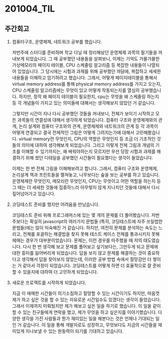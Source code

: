 201004_TIL
===

주간회고
---

1. 컴퓨터구조, 운영체제, 네트워크 공부를 했습니다.

    저번주에 스터디를 준비하며 학교 다닐 때 정리해놨던 운영체제 과목의 필기들을 꺼내보게 되었습니다. 그 때 공부했던 내용들을 살펴보니, 이제는 기억도 가물가물한 가상메모리의 페이지 테이블, CPU 스케줄링 알고리즘 등 복잡한 내용들이 나열되어 있었습니다. 그 당시에는 시험과 과제를 위해 공부했던 까닭에, 복잡하고 세세한 내용들을 이해하고 암기하려고 했습니다. 그래서, 어떻게 페이지테이블을 통해서 virtual memory address를 통해 physical memory address를 가지고 오는지, CPU 스케줄링 알고리즘에는 무엇이 있고 어떻게 작동되는지를 열심히 공부했습니다. 하지만, 정작 왜 페이지 테이블이 필요한지, cpu는 무엇을 왜 스케줄링 하는지 등 각 개념들이 가지고 있는 의미들에 대해서는 생각해보지 않았던 거 같습니다. 
    
    그렇지만 시간이 지나 다시 공부했던 것들을 꺼내보니, 전체가 보이기 시작하고 모든 과목들의 연결성에 대해서 생각하게 되었습니다. 컴퓨터 구조와 운영체제와의 관계, 논리 설계와 컴퓨터 구조와의 관계, 운영체제와 네트워크의 관계 등 각 과목이 어떻게 연결되고 결국 전체적인 그림은 어떻게 그려지는가에 대해서 고민해봤습니다. virtual memory란 무엇인지, CPU의 역할은 무엇인지 등 조금 더 기초적인 것들의 의미에 대하여 생각해보게 되었습니다. 그리고 이렇게 전체 그림과 개념의 기초를 이해할 수 있기까지는, 왜 배워야하는지 모르지만 우선 당장 시험과 과제를 해결하기 위해 썼던 디테일을 공부했던 시간들이 필요했다는 생각이 들었습니다. 
    
    이제는 한 번 전체 그림을 이해해보려고 합니다. 그래서, 컴퓨터 구조와 운영체제, 논리설계 책과 프린트들을 펼쳐놓고, 나무보다는 숲을 보는 공부를 하고 있습니다. 운영체제란 무엇인지, 메모리란 무엇인지, CPU는 무엇이고 어떤 역할을 하는지 등 그 때는 더 세세한 것들에 집중하느라 아무렇지 않게 지나치던 것들에 대해서 다시 짚어넘어가고 있습니다.

2. 코딩테스트 준비를 했지만 어려움을 만났습니다.

    코딩테스트 준비 위해 프로그래머스에 있는 몇 개의 문제를 더 풀어봤습니다. 저번 주보다는 확실히 javascript의 여러가지 문법들 (특히, 코딩테스트에 자주 쓰일법한 문법들)에는 많이 익숙해진 거 같습니다. 하지만, 여전히 문제를 분석하는 속도는 느리고, 전체를 포괄하는 해결법을 찾지 못해 테스트 케이스 전체를 통과시키지 못해 헤매는 경우가 대부분이었습니다. 문제는, 이런 경우를 마주했을 때 저의 태도였습니다. 다시 한 번 생각해 보고 문제를 풀어보고 싶기보다는, 그만두게 되고 문제에 대한 흥미를 잃어버리게 되었습니다. 답을 보지 않고 문제를 해결하는 것이 중요하다고 생각해서 답을 찾아보지 않았는데, 이러한 공부 방법 속에서 절망감만 더 쌓이는 거 같아서 걱정이 되었습니다. 코딩테스트를 어떻게 하면 더 효율적으로 잘 준비할 수 있을지에 대하여 더 고민하게 되었습니다.


3. 새로운 프로젝트를 시작하게 되었습니다.

    지금 이 애매한 시간들이 의기소침하고 절망할 수 있는 시간이기도 하지만, 마음껏 제가 하고 싶은 것을 할 수 있는 자유로운 시간일수도 있겠다는 생각이 들었습니다. 그래서 이제까지 미뤄뒀지만 제가 해보고 싶은 일을 하기로 했습니다. 이 일을 같이 할 수 있는 친구들에게 연락을 했고, 제가 무엇을 하고 싶은지를 이야기했습니다. 다양한 생각을 가진 사람들과 뭔가 재미있는 일을 해본다는 것은 언제나 기대되는 일인 거 같습니다. 이 일을 통해 개발자로도 성장하고, 무엇보다도 지금의 시간들을 재미있게 지나보낼 수 있는 원동력이 되기를 기대하고 있습니다.